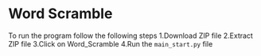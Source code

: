 # Word Scramble

To run the program follow the following steps 
1.Download ZIP file 
2.Extract ZIP file 
3.Click on Word_Scramble
4.Run the ```main_start.py``` file
